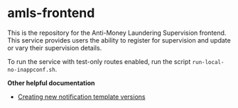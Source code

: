 amls-frontend
=============

This is the repository for the Anti-Money Laundering Supervision frontend. This service provides users the ability to register for supervision and update or vary their supervision details.

To run the service with test-only routes enabled, run the script `run-local-no-inappconf.sh`.

**Other helpful documentation**

 * [Creating new notification template versions](documentation/template-versions.md)
 

